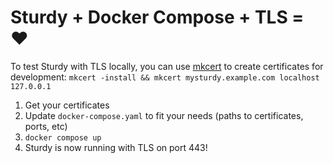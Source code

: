 # Sturdy + Docker Compose + TLS = ❤️

To test Sturdy with TLS locally, you can use [mkcert](https://github.com/FiloSottile/mkcert) to create certificates for development: `mkcert -install && mkcert mysturdy.example.com localhost 127.0.0.1`

1. Get your certificates
2. Update `docker-compose.yaml` to fit your needs (paths to certificates, ports, etc)
3. `docker compose up`
4. Sturdy is now running with TLS on port 443!